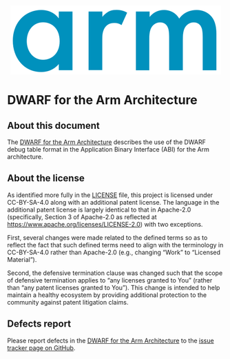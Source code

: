 <div align="center">
   <img src="Arm_logo_blue_RGB.svg" />
</div>

# DWARF for the Arm Architecture

## About this document

The [DWARF for the Arm Architecture](aadwarf32.rst) describes the
use of the DWARF debug table format in the Application Binary Interface (ABI) for
the Arm architecture.

## About the license

As identified more fully in the [LICENSE](LICENSE) file, this project
is licensed under CC-BY-SA-4.0 along with an additional patent
license.  The language in the additional patent license is largely
identical to that in Apache-2.0 (specifically, Section 3 of Apache-2.0
as reflected at https://www.apache.org/licenses/LICENSE-2.0) with two
exceptions.

First, several changes were made related to the defined terms so as to
reflect the fact that such defined terms need to align with the
terminology in CC-BY-SA-4.0 rather than Apache-2.0 (e.g., changing
“Work” to “Licensed Material”).

Second, the defensive termination clause was changed such that the
scope of defensive termination applies to “any licenses granted to
You” (rather than “any patent licenses granted to You”).  This change
is intended to help maintain a healthy ecosystem by providing
additional protection to the community against patent litigation
claims.

## Defects report

Please report defects in the [DWARF for the Arm Architecture](aadwarf32.rst)
to the [issue tracker page on GitHub](https://github.com/ARM-software/abi-aa/issues).
